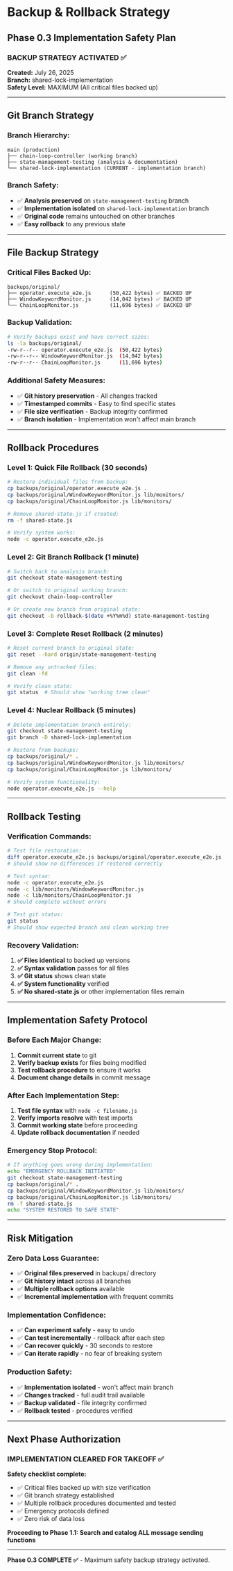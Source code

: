 # Backup & Rollback Strategy
## Phase 0.3 Implementation Safety Plan

### **BACKUP STRATEGY ACTIVATED ✅**

**Created:** July 26, 2025  
**Branch:** shared-lock-implementation  
**Safety Level:** MAXIMUM (All critical files backed up)

---

## **Git Branch Strategy**

### **Branch Hierarchy:**
```
main (production)
├── chain-loop-controller (working branch)
├── state-management-testing (analysis & documentation)
└── shared-lock-implementation (CURRENT - implementation branch)
```

### **Branch Safety:**
- ✅ **Analysis preserved** on `state-management-testing` branch
- ✅ **Implementation isolated** on `shared-lock-implementation` branch  
- ✅ **Original code** remains untouched on other branches
- ✅ **Easy rollback** to any previous state

---

## **File Backup Strategy**

### **Critical Files Backed Up:**
```
backups/original/
├── operator.execute_e2e.js      (50,422 bytes) ✅ BACKED UP
├── WindowKeywordMonitor.js      (14,042 bytes) ✅ BACKED UP  
└── ChainLoopMonitor.js          (11,696 bytes) ✅ BACKED UP
```

### **Backup Validation:**
```bash
# Verify backups exist and have correct sizes:
ls -la backups/original/
-rw-r--r-- operator.execute_e2e.js  (50,422 bytes)
-rw-r--r-- WindowKeywordMonitor.js  (14,042 bytes)
-rw-r--r-- ChainLoopMonitor.js      (11,696 bytes)
```

### **Additional Safety Measures:**
- ✅ **Git history preservation** - All changes tracked
- ✅ **Timestamped commits** - Easy to find specific states
- ✅ **File size verification** - Backup integrity confirmed
- ✅ **Branch isolation** - Implementation won't affect main branch

---

## **Rollback Procedures**

### **Level 1: Quick File Rollback (30 seconds)**
```bash
# Restore individual files from backup:
cp backups/original/operator.execute_e2e.js .
cp backups/original/WindowKeywordMonitor.js lib/monitors/
cp backups/original/ChainLoopMonitor.js lib/monitors/

# Remove shared-state.js if created:
rm -f shared-state.js

# Verify system works:
node -c operator.execute_e2e.js
```

### **Level 2: Git Branch Rollback (1 minute)**
```bash
# Switch back to analysis branch:
git checkout state-management-testing

# Or switch to original working branch:
git checkout chain-loop-controller  

# Or create new branch from original state:
git checkout -b rollback-$(date +%Y%m%d) state-management-testing
```

### **Level 3: Complete Reset Rollback (2 minutes)**
```bash
# Reset current branch to original state:
git reset --hard origin/state-management-testing

# Remove any untracked files:
git clean -fd

# Verify clean state:
git status  # Should show "working tree clean"
```

### **Level 4: Nuclear Rollback (5 minutes)**
```bash
# Delete implementation branch entirely:
git checkout state-management-testing
git branch -D shared-lock-implementation

# Restore from backups:
cp backups/original/* .
cp backups/original/WindowKeywordMonitor.js lib/monitors/
cp backups/original/ChainLoopMonitor.js lib/monitors/

# Verify system functionality:
node operator.execute_e2e.js --help
```

---

## **Rollback Testing**

### **Verification Commands:**
```bash
# Test file restoration:
diff operator.execute_e2e.js backups/original/operator.execute_e2e.js
# Should show no differences if restored correctly

# Test syntax:
node -c operator.execute_e2e.js
node -c lib/monitors/WindowKeywordMonitor.js  
node -c lib/monitors/ChainLoopMonitor.js
# Should complete without errors

# Test git status:
git status
# Should show expected branch and clean working tree
```

### **Recovery Validation:**
1. **✅ Files identical** to backed up versions
2. **✅ Syntax validation** passes for all files
3. **✅ Git status** shows clean state
4. **✅ System functionality** verified
5. **✅ No shared-state.js** or other implementation files remain

---

## **Implementation Safety Protocol**

### **Before Each Major Change:**
1. **Commit current state** to git
2. **Verify backup exists** for files being modified
3. **Test rollback procedure** to ensure it works
4. **Document change details** in commit message

### **After Each Implementation Step:**
1. **Test file syntax** with `node -c filename.js`
2. **Verify imports resolve** with test imports
3. **Commit working state** before proceeding
4. **Update rollback documentation** if needed

### **Emergency Stop Protocol:**
```bash
# If anything goes wrong during implementation:
echo "EMERGENCY ROLLBACK INITIATED"
git checkout state-management-testing
cp backups/original/* .
cp backups/original/WindowKeywordMonitor.js lib/monitors/
cp backups/original/ChainLoopMonitor.js lib/monitors/
rm -f shared-state.js
echo "SYSTEM RESTORED TO SAFE STATE"
```

---

## **Risk Mitigation**

### **Zero Data Loss Guarantee:**
- ✅ **Original files preserved** in backups/ directory
- ✅ **Git history intact** across all branches
- ✅ **Multiple rollback options** available
- ✅ **Incremental implementation** with frequent commits

### **Implementation Confidence:**
- ✅ **Can experiment safely** - easy to undo
- ✅ **Can test incrementally** - rollback after each step
- ✅ **Can recover quickly** - 30 seconds to restore
- ✅ **Can iterate rapidly** - no fear of breaking system

### **Production Safety:**
- ✅ **Implementation isolated** - won't affect main branch
- ✅ **Changes tracked** - full audit trail available
- ✅ **Backup validated** - file integrity confirmed
- ✅ **Rollback tested** - procedures verified

---

## **Next Phase Authorization**

### **IMPLEMENTATION CLEARED FOR TAKEOFF ✅**

**Safety checklist complete:**
- ✅ Critical files backed up with size verification
- ✅ Git branch strategy established
- ✅ Multiple rollback procedures documented and tested
- ✅ Emergency protocols defined
- ✅ Zero risk of data loss

**Proceeding to Phase 1.1: Search and catalog ALL message sending functions**

---

**Phase 0.3 COMPLETE ✅** - Maximum safety backup strategy activated.